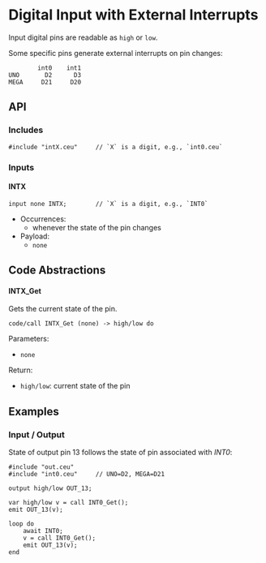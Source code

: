 # Digital Input with External Interrupts

Input digital pins are readable as `high` or `low`.

Some specific pins generate external interrupts on pin changes:

```
        int0    int1
UNO       D2      D3
MEGA     D21     D20
```

## API

### Includes

```
#include "intX.ceu"     // `X` is a digit, e.g., `int0.ceu`
```

### Inputs

#### INTX

```
input none INTX;        // `X` is a digit, e.g., `INT0`
```

- Occurrences:
    - whenever the state of the pin changes
- Payload:
    - `none`

## Code Abstractions

#### INTX_Get

Gets the current state of the pin.

```
code/call INTX_Get (none) -> high/low do
```

Parameters:

- `none`

Return:

- `high/low`: current state of the pin

## Examples

### Input / Output

State of output pin 13 follows the state of pin associated with *INT0*:

```
#include "out.ceu"
#include "int0.ceu"     // UNO=D2, MEGA=D21

output high/low OUT_13;

var high/low v = call INT0_Get();
emit OUT_13(v);

loop do
    await INT0;
    v = call INT0_Get();
    emit OUT_13(v);
end
```
